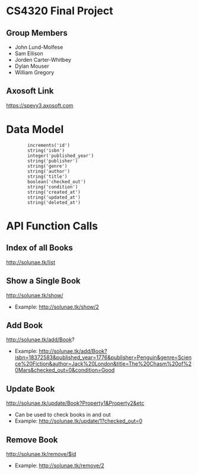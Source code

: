 # CS4320 Final Project
## Group Members
* John Lund-Molfese
* Sam Ellison
* Jorden Carter-Whitbey
* Dylan Mouser
* William Gregory
## Axosoft Link
https://spevy3.axosoft.com

# Data Model
            increments('id')
            string('isbn')
            integer('published_year')
            string('publisher')
            string('genre')
            string('author')
            string('title')
            boolean('checked_out')
            string('condition')
            string('created_at')
            string('updated_at')
            string('deleted_at')
# API Function Calls

## Index of all Books
http://solunae.tk/list
## Show a Single Book
http://solunae.tk/show/
* Example: http://solunae.tk/show/2
## Add Book
http://solunae.tk/add/Book?
* Example: http://solunae.tk/add/Book?isbn=18372583&published_year=1776&publisher=Penguin&genre=Science%20Fiction&author=Jack%20London&title=The%20Chasm%20of%20Mars&checked_out=0&condition=Good
## Update Book
http://solunae.tk/update/Book?Property1&Property2&etc
* Can be used to check books in and out
* Example: http://solunae.tk/update/1?checked_out=0

## Remove Book
http://solunae.tk/remove/$id
* Example: http://solunae.tk/remove/2
